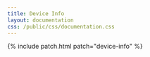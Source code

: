 ```yaml
---
title: Device Info
layout: documentation
css: /public/css/documentation.css
---
```


{% include patch.html patch="device-info" %}

